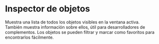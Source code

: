 # Inspector de objetos

Muestra una lista de todos los objetos visibles en la ventana activa. También muestra información sobre ellos, útil para desarrolladores de complementos. Los objetos se pueden filtrar y marcar como favoritos para encontrarlos fácilmente.